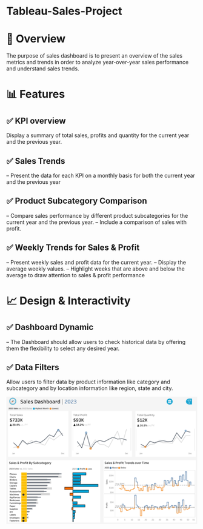 # Tableau-Sales-Project
# 📌 Overview 
The purpose of sales dashboard is to present an overview of the sales metrics and trends in order to analyze year-over-year sales performance and understand sales trends.
# 📊 Features
## ✅  KPI overview
Display a summary of total sales, profits and quantity for the current year and the previous year.
## ✅  Sales Trends
 – Present the data for each KPI on a monthly basis for both the current year and the previous year
## ✅ Product Subcategory Comparison
 – Compare sales performance by different product subcategories for the current year and the previous year.
 – Include a comparison of sales with profit.
## ✅  Weekly Trends for Sales & Profit
 – Present weekly sales and profit data for the current year.
 – Display the average weekly values.
 – Highlight weeks that are above and below the average to draw attention to sales & profit performance
# 📈  Design & Interactivity 
## ✅ Dashboard Dynamic
 – The Dashboard should allow users to check historical data by offering them the flexibility to select any desired year.
## ✅ Data Filters
Allow users to filter data by product information like category and subcategory and by location information like region, state and city.

![Sales Dashboard Preview](preview/Sales%20Dashboard.png)

